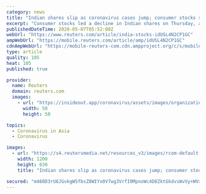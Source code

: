 ```yaml
---
category: news
title: "Indian shares slip as coronavirus cases jump; consumer stocks slide"
excerpt: "Consumer stocks led a decline in Indian shares on Thursday, as coronavirus cases in the country crossed 50,000 in a steady rise despite a weeks-long lockdown that has sapped economic growth."
publishedDateTime: 2020-05-07T05:52:00Z
webUrl: "https://www.reuters.com/article/india-stocks-idUSL4N2CP1GC"
ampWebUrl: "https://mobile.reuters.com/article/amp/idUSL4N2CP1GC"
cdnAmpWebUrl: "https://mobile-reuters-com.cdn.ampproject.org/c/s/mobile.reuters.com/article/amp/idUSL4N2CP1GC"
type: article
quality: 105
heat: 105
published: true

provider:
  name: Reuters
  domain: reuters.com
  images:
    - url: "https://insideout.app/coronavirus/assets/images/organizations/reuters.com-50x50.jpg"
      width: 50
      height: 50

topics:
  - Coronavirus in Asia
  - Coronavirus

images:
  - url: "https://s4.reutersmedia.net/resources_v3/images/rcom-default.png"
    width: 1200
    height: 630
    title: "Indian shares slip as coronavirus cases jump; consumer stocks slide"

secured: "m460D3rU6JGvkgW5fbsZ8WIYx0V7wg3VrfI0MpnoWc4D8ZktGkdvsWvVy+WVxbFRQBLcCmQ4DFCAstzbdakoE/sLhc5YpFNTN9dO2+cJSfo/kNmIq+1A9Bn/UcI6DLf3KufOfjU854BRs3cavbf2ZhZ/sr93CammFJ7a8f+ZbxI+yIYTybqoj4OxqANf3vNlNyLjf21UCgwknldCRxdFdZVxYdrH8VptEIk1z1ZyUsrTQU0dHAd2C9P1asNmFerFPBG8wOSYj6hiYUPjaKsnIDCXdz3V2HtRXppMCAz+VFVCbslQRBWBNcBn4Ix+FWpZ;hbu5f6dZmfxpa1rHlepJjw=="
---
```


